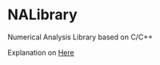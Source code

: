 # NALibrary
Numerical Analysis Library based on C/C++

Explanation on [Here](https://kmlee.xyz/Numerical-Analysis-Library-Establishment-3d10ac28d73f46bfb6c789ed3ef57e7e)
